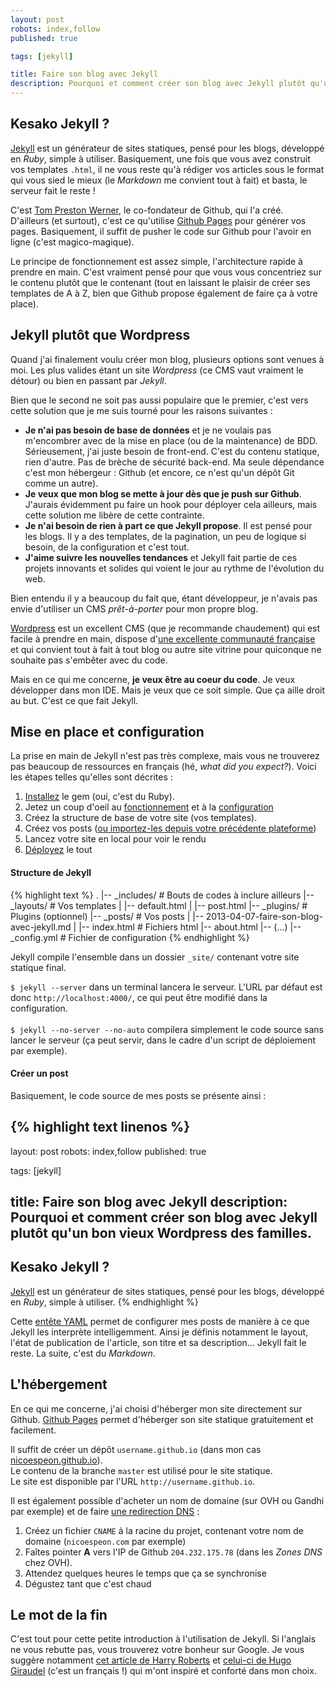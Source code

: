 ```yaml
---
layout: post
robots: index,follow
published: true

tags: [jekyll]

title: Faire son blog avec Jekyll
description: Pourquoi et comment créer son blog avec Jekyll plutôt qu'un bon vieux Wordpress des familles.
---
```


## Kesako Jekyll ?

[Jekyll](https://github.com/mojombo/jekyll) est un générateur de sites statiques, pensé pour les blogs, développé en *Ruby*, simple à utiliser. Basiquement, une fois que vous avez construit vos templates `.html`, il ne vous reste qu'à rédiger vos articles sous le format qui vous sied le mieux (le *Markdown* me convient tout à fait) et basta, le serveur fait le reste !

C'est [Tom Preston Werner](http://tom.preston-werner.com/), le co-fondateur de Github, qui l'a créé.  
D'ailleurs (et surtout), c'est ce qu'utilise [Github Pages](http://pages.github.com/) pour générer vos pages. Basiquement, il suffit de pusher le code sur Github pour l'avoir en ligne (c'est magico-magique).

Le principe de fonctionnement est assez simple, l'architecture rapide à prendre en main. C'est vraiment pensé pour que vous vous concentriez sur le contenu plutôt que le contenant (tout en laissant le plaisir de créer ses templates de A à Z, bien que Github propose également de faire ça à votre place).

## Jekyll plutôt que Wordpress

Quand j'ai finalement voulu créer mon blog, plusieurs options sont venues à moi. Les plus valides étant un site *Wordpress* (ce CMS vaut vraiment le détour) ou bien en passant par *Jekyll*.

Bien que le second ne soit pas aussi populaire que le premier, c'est vers cette solution que je me suis tourné pour les raisons suivantes :

- **Je n'ai pas besoin de base de données** et je ne voulais pas m'encombrer avec de la mise en place (ou de la maintenance) de BDD. Sérieusement, j'ai juste besoin de front-end. C'est du contenu statique, rien d'autre. Pas de brèche de sécurité back-end. Ma seule dépendance c'est mon hébergeur : Github (et encore, ce n'est qu'un dépôt Git comme un autre).
- **Je veux que mon blog se mette à jour dès que je push sur Github**. J'aurais évidemment pu faire un hook pour déployer cela ailleurs, mais cette solution me libère de cette contrainte.
- **Je n'ai besoin de rien à part ce que Jekyll propose**. Il est pensé pour les blogs. Il y a des templates, de la pagination, un peu de logique si besoin, de la configuration et c'est tout.
- **J'aime suivre les nouvelles tendances** et Jekyll fait partie de ces projets innovants et solides qui voient le jour au rythme de l'évolution du web.

Bien entendu il y a beaucoup du fait que, étant développeur, je n'avais pas envie d'utiliser un CMS *prêt-à-porter* pour mon propre blog.

[Wordpress](http://www.wordpress-fr.net/) est un excellent CMS (que je recommande chaudement) qui est facile à prendre en main, dispose d'[une excellente communauté française](http://www.wordpress-fr.net/support/) et qui convient tout à fait à tout blog ou autre site vitrine pour quiconque ne souhaite pas s'embêter avec du code.

Mais en ce qui me concerne, **je veux être au coeur du code**. Je veux développer dans mon IDE. Mais je veux que ce soit simple. Que ça aille droit au but. C'est ce que fait Jekyll.

## Mise en place et configuration

La prise en main de Jekyll n'est pas très complexe, mais vous ne trouverez pas beaucoup de ressources en français (hé, *what did you expect?*). Voici les étapes telles qu'elles sont décrites :

1. [Installez](https://github.com/mojombo/jekyll/wiki/install) le gem (oui, c'est du Ruby).
2. Jetez un coup d'oeil au [fonctionnement](https://github.com/mojombo/jekyll/wiki/usage) et à la [configuration](https://github.com/mojombo/jekyll/wiki/configuration)
3. Créez la structure de base de votre site (vos templates).
4. Créez vos posts ([ou importez-les depuis votre précédente plateforme](https://github.com/mojombo/jekyll/wiki/Blog-Migrations))
5. Lancez votre site en local pour voir le rendu
6. [Déployez](https://github.com/mojombo/jekyll/wiki/Deployment) le tout

#### Structure de Jekyll

{% highlight text %}
.
|-- _includes/      # Bouts de codes à inclure ailleurs
|-- _layouts/       # Vos templates
|   |-- default.html
|   |-- post.html
|-- _plugins/       # Plugins (optionnel)
|-- _posts/         # Vos posts
|   |-- 2013-04-07-faire-son-blog-avec-jekyll.md
|
|-- index.html      # Fichiers html
|-- about.html
|-- (...)
|-- _config.yml     # Fichier de configuration
{% endhighlight %}

Jekyll compile l'ensemble dans un dossier `_site/` contenant votre site statique final.

<p class="islet">
    <code>$ jekyll --server</code> dans un terminal lancera le serveur. L'URL par défaut est donc <code>http://localhost:4000/</code>, ce qui peut être modifié dans la configuration.<br><br>
    <code>$ jekyll --no-server --no-auto</code> compilera simplement le code source sans lancer le serveur (ça peut servir, dans le cadre d'un script de déploiement par exemple).
</p>

#### Créer un post

Basiquement, le code source de mes posts se présente ainsi :

{% highlight text linenos %}
---
layout: post
robots: index,follow
published: true

tags: [jekyll]

title: Faire son blog avec Jekyll
description: Pourquoi et comment créer son blog avec Jekyll plutôt qu'un bon vieux Wordpress des familles.
---

## Kesako Jekyll ?

[Jekyll](https://github.com/mojombo/jekyll) est un générateur de sites statiques, pensé pour les blogs, développé en *Ruby*, simple à utiliser.
{% endhighlight %}

Cette [entête YAML](https://github.com/mojombo/jekyll/wiki/YAML-Front-Matter) permet de configurer mes posts de manière à ce que Jekyll les interprète intelligemment. Ainsi je définis notamment le layout, l'état de publication de l'article, son titre et sa description... Jekyll fait le reste. La suite, c'est du *Markdown*.

## L'hébergement

En ce qui me concerne, j'ai choisi d'héberger mon site directement sur Github. [Github Pages](https://help.github.com/categories/20/articles) permet d'héberger son site statique gratuitement et facilement.

Il suffit de créer un dépôt `username.github.io` (dans mon cas [nicoespeon.github.io](https://github.com/nicoespeon/nicoespeon.github.io)).  
Le contenu de la branche `master` est utilisé pour le site statique.  
Le site est disponible par l'URL `http://username.github.io`.

Il est également possible d'acheter un nom de domaine (sur OVH ou Gandhi par exemple) et de faire [une redirection DNS](https://help.github.com/articles/setting-up-a-custom-domain-with-pages) : 

1. Créez un fichier `CNAME` à la racine du projet, contenant votre nom de domaine (`nicoespeon.com` par exemple)
2. Faîtes pointer **A** vers l'IP de Github `204.232.175.78` (dans les *Zones DNS* chez OVH).
3. Attendez quelques heures le temps que ça se synchronise
4. Dégustez tant que c'est chaud

## Le mot de la fin

C'est tout pour cette petite introduction à l'utilisation de Jekyll. Si l'anglais ne vous rebutte pas, vous trouverez votre bonheur sur Google. Je vous suggère notamment [cet article de Harry Roberts](http://csswizardry.com/2012/12/a-new-css-wizardry/) et [celui-ci de Hugo Giraudel](http://hugogiraudel.com/2013/02/21/jekyll/) (c'est un français !) qui m'ont inspiré et conforté dans mon choix.